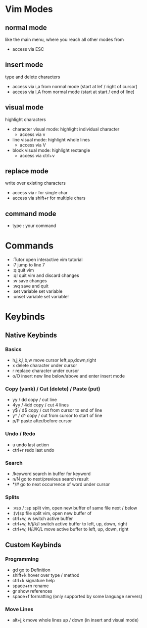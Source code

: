 
# Vim Modes

## normal mode

like the main menu, where you reach all other modes from
- access via ESC

## insert mode

type and delete characters
- access via i,a from normal mode (start at lef / right of cursor)
- access via I,A from normal mode (start at start / end of line)

## visual mode

highlight characters
- character visual mode: highlight individual character
  - access via v
- line visual mode: highlight whole lines
  - access via V
- block visual mode: highlight rectangle
  - access via ctrl+v

## replace mode

write over existing characters
- access via r for single char
- access via shift+r for multiple chars

## command mode

- type : your command


# Commands
- :Tutor        open interactive vim tutorial
- :7            jump to line 7
- :q            quit vim
- :q!           quit vim and discard changes
- :w            save changes
- :wq           save and quit
- :set variable set variable
- :unset variable set variable!


# Keybinds

## Native Keybinds

### Basics
- h,j,k,l,b,w   move cursor left,up,down,right
- x             delete character under cursor
- r             replace character under cursor
- o/O           insert new line below/above and enter insert mode

### Copy (yank) / Cut (delete) / Paste (put)
- yy    / dd    copy / cut line
- 4yy   / 4dd   copy / cut 4 lines
- y$    / d$    copy / cut from cursor to end of line
- y^    / d^    copy / cut from cursor to start of line
- p/P           paste after/before cursor

### Undo / Redo
- u             undo last action
- ctrl+r        redo last undo

### Search
- /keyword      search in buffer for keyword
- n/N           go to next/previous search result
- */#           go to next occurrence of word under cursor

### Splits
- :vsp    / :sp     split vim, open new buffer of same file next / below
- :(v)sp file       split vim, open new buffer of <file>
- ctrl+w, w         switch active buffer
- ctrl+w, h/j/k/l   switch active buffer to left, up, down, right
- ctrl+w, H/J/K/L   move active buffer to left, up, down, right


## Custom Keybinds

### Programming
- gd            go to Definition
- shift+k       hover over type / method
- ctrl+k        signature help
- space+rn      rename
- gr            show references
- space+f       formatting (only supported by some language servers)

### Move Lines
- alt+j,k       move whole lines up / down (in insert and visual mode)
